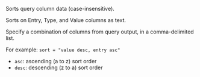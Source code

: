 Sorts query column data (case-insensitive). 

Sorts on Entry, Type, and Value columns as text. 

Specify a combination of columns from query output, in a comma-delimited list. 

For example: `sort = "value desc, entry asc"`

- `asc`: ascending (a to z) sort order
- `desc`: descending (z to a) sort order